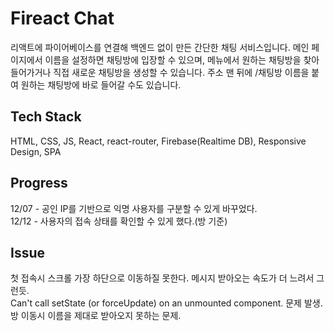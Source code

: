 # Fireact Chat

리액트에 파이어베이스를 연결해 백엔드 없이 만든 간단한 채팅 서비스입니다. 메인 페이지에서 이름을 설정하면 채팅방에 입장할 수 있으며, 메뉴에서 원하는 채팅방을 찾아 들어가거나 직접 새로운 채팅방을 생성할 수 있습니다. 주소 맨 뒤에 /채팅방 이름을 붙여 원하는 채팅방에 바로 들어갈 수도 있습니다.

## Tech Stack

HTML, CSS, JS, React, react-router, Firebase(Realtime DB), Responsive Design, SPA

## Progress

12/07 - 공인 IP를 기반으로 익명 사용자를 구분할 수 있게 바꾸었다.<br>
12/12 - 사용자의 접속 상태를 확인할 수 있게 했다.(방 기준)<br>

## Issue

첫 접속시 스크롤 가장 하단으로 이동하질 못한다. 메시지 받아오는 속도가 더 느려서 그런듯.<br>
Can't call setState (or forceUpdate) on an unmounted component. 문제 발생.<br>
방 이동시 이름을 제대로 받아오지 못하는 문제.
